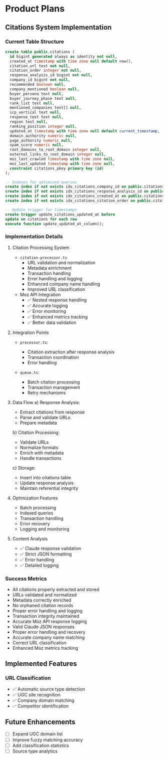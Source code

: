 # Product Plans

## Citations System Implementation

### Current Table Structure
```sql
create table public.citations (
  id bigint generated always as identity not null,
  created_at timestamp with time zone null default now(),
  citation_url text not null,
  citation_order integer not null,
  response_analysis_id bigint not null,
  company_id bigint not null,
  recommended boolean null,
  company_mentioned boolean null,
  buyer_persona text null,
  buyer_journey_phase text null,
  rank_list text null,
  mentioned_companies text[] null,
  icp_vertical text null,
  response_text text null,
  region text null,
  ranking_position integer null,
  updated_at timestamp with time zone null default current_timestamp,
  domain_authority numeric null,
  page_authority numeric null,
  spam_score numeric null,
  root_domains_to_root_domain integer null,
  external_links_to_root_domain integer null,
  moz_last_crawled timestamp with time zone null,
  moz_last_updated timestamp with time zone null,
  constraint citations_pkey primary key (id)
);

-- Indexes for optimized queries
create index if not exists idx_citations_company_id on public.citations using btree (company_id);
create index if not exists idx_citations_response_analysis_id on public.citations using btree (response_analysis_id);
create index if not exists idx_citations_created_at on public.citations using btree (created_at desc);
create index if not exists idx_citations_citation_order on public.citations using btree (citation_order);

-- Update trigger for timestamps
create trigger update_citations_updated_at before
update on citations for each row
execute function update_updated_at_column();
```

### Implementation Details

1. Citation Processing System
   - `citation-processor.ts`
     - URL validation and normalization
     - Metadata enrichment
     - Transaction handling
     - Error handling and logging
     - Enhanced company name handling
     - Improved URL classification
   - Moz API Integration
     - ✅ Nested response handling
     - ✅ Accurate logging
     - ✅ Error monitoring
     - ✅ Enhanced metrics tracking
     - ✅ Better data validation

2. Integration Points
   - `processor.ts`:
     - Citation extraction after response analysis
     - Transaction coordination
     - Error handling
   
   - `queue.ts`:
     - Batch citation processing
     - Transaction management
     - Retry mechanisms

3. Data Flow
   a) Response Analysis:
      - Extract citations from response
      - Parse and validate URLs
      - Prepare metadata
   
   b) Citation Processing:
      - Validate URLs
      - Normalize formats
      - Enrich with metadata
      - Handle transactions
   
   c) Storage:
      - Insert into citations table
      - Update response analysis
      - Maintain referential integrity

4. Optimization Features
   - Batch processing
   - Indexed queries
   - Transaction handling
   - Error recovery
   - Logging and monitoring

5. Content Analysis
   - ✅ Claude response validation
   - ✅ Strict JSON formatting
   - ✅ Error handling
   - ✅ Detailed logging

### Success Metrics
- All citations properly extracted and stored
- URLs validated and normalized
- Metadata correctly enriched
- No orphaned citation records
- Proper error handling and logging
- Transaction integrity maintained 
- Accurate Moz API response logging
- Valid Claude JSON responses
- Proper error handling and recovery
- Accurate company name matching
- Correct URL classification
- Enhanced Moz metrics tracking

## Implemented Features

### URL Classification
- ✅ Automatic source type detection
- ✅ UGC site recognition
- ✅ Company domain matching
- ✅ Competitor identification

## Future Enhancements
- [ ] Expand UGC domain list
- [ ] Improve fuzzy matching accuracy
- [ ] Add classification statistics
- [ ] Source type analytics 